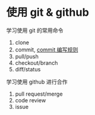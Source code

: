 使用 git & github
=

学习使用 git 的常用命令

1. clone
1. commit, [commit 编写规则](http://www.ruanyifeng.com/blog/2016/01/commit_message_change_log.html)
1. pull/push
1. checkout/branch
1. diff/status

学习使用 github 进行合作

1. pull request/merge
1. code review
1. issue